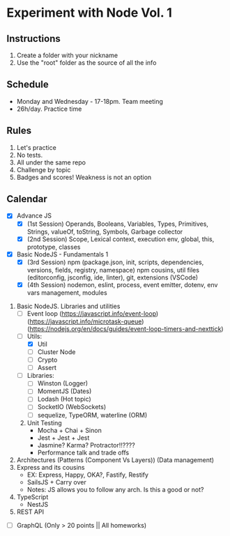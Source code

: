 # Experiment with Node Vol. 1

## Instructions
1. Create a folder with your nickname
2. Use the "root" folder as the source of all the info

## Schedule
* Monday and Wednesday - 17-18pm. Team meeting
* 26h/day. Practice time

## Rules
1. Let's practice
2. No tests.
3. All under the same repo
4. Challenge by topic
5. Badges and scores! Weakness is not an option

## Calendar
- [X] Advance JS
    - [X] (1st Session) Operands, Booleans, Variables, Types, Primitives, Strings, valueOf, toString, Symbols, Garbage collector
    - [X] (2nd Session) Scope, Lexical context, execution env, global, this, prototype, classes
- [X] Basic NodeJS - Fundamentals 1
   - [X] (3rd Session) npm (package.json, init, scripts, dependencies, versions, fields, registry, namespace) npm cousins, util files (editorconfig, jsconfig, ide, linter), git, extensions (VSCode)
   - [X] (4th Session) nodemon, eslint, process, event emitter, dotenv, env vars management, modules
1. Basic NodeJS. Libraries and utilities
    - [ ] Event loop (https://javascript.info/event-loop) (https://javascript.info/microtask-queue) (https://nodejs.org/en/docs/guides/event-loop-timers-and-nexttick)
    - [ ] Utils:
        - [X] Util
        - [ ] Cluster Node
        - [ ] Crypto
        - [ ] Assert
    - [ ] Libraries:
        - [ ] Winston (Logger)
        - [ ] MomentJS (Dates)
        - [ ] Lodash (Hot topic)
        - [ ] SocketIO (WebSockets)
        - [ ] sequelize, TypeORM, waterline (ORM)
    2. Unit Testing
        * Mocha + Chai + Sinon
        * Jest + Jest + Jest
        * Jasmine? Karma? Protractor!!????
        * Performance talk and trade offs
3. Architectures (Patterns (Component Vs Layers)) (Data management)
1. Express and its cousins
    * EX: Express, Happy, OKA?, Fastify, Restify
    * SailsJS + Carry over
    * Notes: JS allows you to follow any arch. Is this a good or not? 
1. TypeScript
    * NestJS
3. REST API
- [ ] GraphQL (Only > 20 points || All homeworks)
